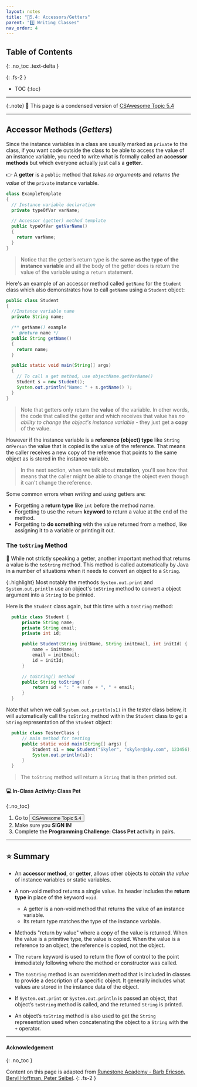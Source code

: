 ```yaml
---
layout: notes
title: "📓5.4: Accessors/Getters" 
parent: "5️⃣ Writing Classes"
nav_order: 4
---
```


## Table of Contents
{: .no_toc .text-delta }

{: .fs-2 }
- TOC
{:toc}

---

{:.note}
📖 This page is a condensed version of [CSAwesome Topic 5.4](https://runestone.academy/ns/books/published/csawesome/Unit5-Writing-Classes/topic-5-4-accessor-methods.html?mode=browsing) 

---

## Accessor Methods (_Getters_)

Since the instance variables in a class are usually marked as ``private`` to the
class, if you want code outside the class to be able to access the value of an
instance variable, you need to write what is formally called an **accessor
methods** but which everyone actually just calls a **getter**. 

<div class="imp" markdown="block"> 
  
👉 A **getter** is a ``public`` method that _takes no arguments_ and _returns the value_ of the
``private`` instance variable. 

```java
class ExampleTemplate
{
  // Instance variable declaration
  private typeOfVar varName;

  // Accessor (getter) method template
  public typeOfVar getVarName()
  {
    return varName;
  }
}
```
> Notice that the getter’s return type is the **same as the type of the instance
variable** and all the body of the getter does is return the value of the variable
using a ``return`` statement.

</div>

Here's an example of an accessor method called ``getName`` for the ``Student``
class which also demonstrates how to call ``getName`` using a ``Student``
object:

```java
public class Student
{
  //Instance variable name
  private String name;

  /** getName() example
  *  @return name */
  public String getName()
  {
    return name;
  }

  public static void main(String[] args)
  {
    // To call a get method, use objectName.getVarName()
    Student s = new Student();
    System.out.println("Name: " + s.getName() );
  }
}
```

> Note that getters only return the **value** of the variable. In other words, the
code that called the getter and which receives that value has _no ability to
change the object's instance variable_ - they just get a **copy** of the value. 

However if the instance variable is a **reference (object) type** like ``String`` or``Person`` the value that is copied is the value of the reference. That means the caller receives a new copy of the reference that points to the same object as is stored in the instance variable. 
> In the next section, when we talk about **mutation**, you'll see how that means that the caller might be able to change the object even though it can't change the reference.

<div class="warn" markdown="block">
  
Some common errors when _writing_ and _using_ getters are:

- Forgetting a **return type** like ``int`` before the method name.
- Forgetting to use the ``return`` **keyword** to return a value at the end of the method.
- Forgetting to **do something** with the value returned from a method, like assigning it to a variable or printing it out.

</div>


### The ``toString`` Method

📜 While not strictly speaking a getter, another important method that returns a
value is the ``toString`` method. This method is called automatically by Java in
a number of situations when it needs to convert an object to a ``String``. 

{:.highlight} 
Most notably the methods ``System.out.print`` and ``System.out.println`` use an object's `toString` method to convert a object argument into a ``String`` to be printed.

Here is the ``Student`` class again, but this time with a ``toString`` method:

```java
  public class Student {
      private String name;
      private String email;
      private int id;

      public Student(String initName, String initEmail, int initId) {
          name = initName;
          email = initEmail;
          id = initId;
      }

      // toString() method
      public String toString() {
          return id + ": " + name + ", " + email;
      }
  }
```

Note that when we call ``System.out.println(s1)`` in the tester class below, it will automatically call the
``toString`` method within the `Student` class to get a ``String`` representation of the ``Student``
object:
```java
  public class TesterClass {
      // main method for testing
      public static void main(String[] args) {
          Student s1 = new Student("Skyler", "skyler@sky.com", 123456);
          System.out.println(s1);
      }
  }
```
> The ``toString`` method will return a ``String`` that is then printed out.

#### 💻 In-Class Activity: Class Pet
{:.no_toc}


<div class="task" markdown="block">

1. Go to <a href="https://runestone.academy/ns/books/published/csawesome/Unit5-Writing-Classes/topic-5-4-accessor-methods.html?mode=browsing"><button type="button" name="button" class="btn">CSAwesome Topic 5.4</button></a> 
2. Make sure you **SIGN IN**!
3. Complete the **Programming Challenge: Class Pet** activity in pairs.

</div>

---

## ⭐️ Summary

- An **accessor method**, or **getter**, allows other objects to _obtain the value_ of instance variables or
  static variables.

- A non-void method returns a single value. Its header includes the **return type**
  in place of the keyword `void`.
  - A getter is a non-void method that returns the value of an instance variable.
  - Its return type matches the type of the instance variable.

- Methods "return by value" where a copy of the value is returned. When the
  value is a primitive type, the value is copied. When the value is a reference
  to an object, the reference is copied, not the object.

- The ``return`` keyword is used to return the flow of control to the point
  immediately following where the method or constructor was called.

- The ``toString`` method is an overridden method that is included in classes to
  provide a description of a specific object. It generally includes what values
  are stored in the instance data of the object.

- If ``System.out.print`` or ``System.out.println`` is passed an object, that
  object’s ``toString`` method is called, and the returned ``String`` is
  printed.

- An object’s ``toString`` method is also used to get the ``String``
  representation used when concatenating the object to a ``String`` with the
  ``+`` operator.
  

---

#### Acknowledgement
{: .no_toc }

Content on this page is adapted from [Runestone Academy - Barb Ericson, Beryl Hoffman, Peter Seibel](https://runestone.academy/ns/books/published/csawesome/index.html?mode=browsing).
{: .fs-2 }
